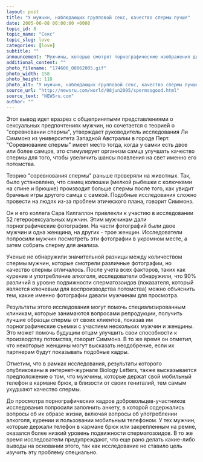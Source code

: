 ```yaml
---
layout: post
title: "У мужчин, наблюдающих групповой секс, качество спермы лучше"
date: 2005-06-08 00:00:00 +0000
topic_id: 8
topic_name: "Секс"
topic_slug: love
categories: [love]
subtitle: ""
announcement: "Мужчины, которые смотрят порнографические изображения двух мужчин и одной женщины, производят сперму лучшего качества, чем те мужчины, которые смотрят порнографию, на которой фигурируют только женщины. Такой неожиданный вывод сделали австралийские ученые по результатам проведенных исследований, пишет научный журнал Nature (перевод на сайте Inopressa.ru)."
additional_content: ""
photo_filename: "174606_08062005.gif"
photo_width: 158
photo_height: 118
photo_alt: "У мужчин, наблюдающих групповой секс, качество спермы лучше"
source_url: "http://newsru.com/world/08jun2005/spermsogood.html"
source_text: "NEWSru.com"
author: ""
---
```

Этот вывод идет вразрез с общепринятыми представлениями о сексуальных предпочтениях мужчин, но сочетается с теорией о "соревновании спермы", утверждает руководитель исследования Ли Симмонз из университета Западной Австралии в городе Перт. "Соревнование спермы" имеет место тогда, когда у самки есть двое или более самцов, это стимулирует организм самца улучшать качество спермы для того, чтобы увеличить шансы появления на свет именно его потомства.

Теорию "соревнования спермы" раньше проверяли на животных. Так, было установлено, что самец колюшки (мелкой рыбешки с колючками на спине и брюшке) производит больше спермы после того, как увидит брачные игры другого самца с самкой. Подобные исследования сложно провести на людях из-за проблем этического плана, говорит Симмонз.

Он и его коллега Сара Килгаллон привлекли к участию в исследовании 52 гетеросексуальных мужчин. Этим мужчинам дали порнографические фотографии. На части фотографий были двое мужчин и одна женщина, на других - трое женщин. Исследователи попросили мужчин посмотреть эти фотографии в укромном месте, а затем собрать сперму для анализа.

Ученые не обнаружили значительной разницы между количеством спермы мужчин, которые смотрели различные фотографии, но качество спермы отличалось. После учета всех факторов, таких как курение и употребление алкоголя, исследователи обнаружили, что 90% различий в уровне подвижности сперматозоидов (показателя, который является ключевым для воспроизводства потомства) можно объяснить тем, какие именно фотографии давали мужчинам для просмотра.

Результаты этого исследования могут помочь специализированным клиникам, которые занимаются вопросами репродукции, получить лучшие образцы спермы от своих клиентов, показав им порнографические съемки с участием нескольких мужчин и женщины. Это может помочь будущим отцам улучшить свои способности к производству потомства, говорит Симмонз. В то же время он отметил, что некоторые женщины могут высказать неодобрение, если их партнерам будут показывать подобные кадры.

Отметим, что в рамках исследования, результаты которого опубликованы в интернет-журнале Biology Letters, также высказывается предположение о том, что мужчины, которые держат свой мобильный телефон в кармане брюк, в близости от своих гениталий, тем самым ухудшают качество спермы.

До просмотра порнографических кадров добровольцев-участников исследования попросили заполнить анкету, в которой содержались вопросы об их образе жизни, включая вопросы об употреблении алкоголя, курении и пользовании мобильным телефоном. У тех мужчин, которые держали телефон в кармане брюк или закрепленным на ремне, оказался более низкий уровень подвижности сперматозоидов. В то же время исследователи предупреждают, что еще рано делать какие-либо выводы на основании этого, так как исследование не ставило цель изучить эту проблему специально.
